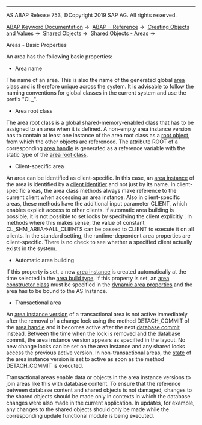   

* * *

AS ABAP Release 753, ©Copyright 2019 SAP AG. All rights reserved.

[ABAP Keyword Documentation](javascript:call_link\('abenabap.htm'\)) →  [ABAP − Reference](javascript:call_link\('abenabap_reference.htm'\)) →  [Creating Objects and Values](javascript:call_link\('abencreate_objects.htm'\)) →  [Shared Objects](javascript:call_link\('abenabap_shared_objects.htm'\)) →  [Shared Objects - Areas](javascript:call_link\('abenshm_areas.htm'\)) → 

Areas - Basic Properties

An area has the following basic properties:

-   Area name

The name of an area. This is also the name of the generated global [area class](javascript:call_link\('abenshm_area_class.htm'\)) and is therefore unique across the system. It is advisable to follow the naming conventions for global classes in the current system and use the prefix "CL\_".

-   Area root class

The area root class is a global shared-memory-enabled class that has to be assigned to an area when it is defined. A non-empty area instance version has to contain at least one instance of the area root class as a [root object](javascript:call_link\('abenroot_object_glosry.htm'\) "Glossary Entry"), from which the other objects are referenced. The attribute ROOT of a corresponding [area handle](javascript:call_link\('abenarea_handle_glosry.htm'\) "Glossary Entry") is generated as a reference variable with the static type of the [area root class](javascript:call_link\('abenroot_data_class_glosry.htm'\) "Glossary Entry").

-   Client-specific area

An area can be identified as client-specific. In this case, an [area instance](javascript:call_link\('abenarea_instance_glosry.htm'\) "Glossary Entry") of the area is identified by a [client identifier](javascript:call_link\('abenclient_identifier_glosry.htm'\) "Glossary Entry") and not just by its name. In client-specific areas, the area class methods always make reference to the current client when accessing an area instance. Also in client-specific areas, these methods have the additional input parameter CLIENT, which enables explicit access to other clients. If automatic area building is possible, it is not possible to set locks by specifying the client explicitly . In methods where this makes sense, the value of constant CL\_SHM\_AREA=>ALL\_CLIENTS can be passed to CLIENT to execute it on all clients. In the standard setting, the runtime-dependent area properties are client-specific. There is no check to see whether a specified client actually exists in the system.

-   Automatic area building

If this property is set, a new [area instance](javascript:call_link\('abenarea_instance_glosry.htm'\) "Glossary Entry") is created automatically at the time selected in the [area build type](javascript:call_link\('abenshm_area_runtime_properties.htm'\)). If this property is set, an [area constructor class](javascript:call_link\('abenshm_area_constructor_class.htm'\)) must be specified in the [dynamic area properties](javascript:call_link\('abenshm_area_dynamic_properties.htm'\)) and the area has to be bound to the AS Instance.

-   Transactional area

An [area instance version](javascript:call_link\('abenarea_instance_version_glosry.htm'\) "Glossary Entry") of a transactional area is not active immediately after the removal of a change lock using the method DETACH\_COMMIT of the [area handle](javascript:call_link\('abenarea_handle_glosry.htm'\) "Glossary Entry") and it becomes active after the next [database commit](javascript:call_link\('abendatabase_commit_glosry.htm'\) "Glossary Entry") instead. Between the time when the lock is removed and the database commit, the area instance version appears as specified in the layout. No new change locks can be set on the area instance and any shared locks access the previous active version. In non-transactional areas, the [state](javascript:call_link\('abenshm_area_instance_state.htm'\)) of the area instance version is set to active as soon as the method DETACH\_COMMIT is executed.

Transactional areas enable data or objects in the area instance versions to join areas like this with database content. To ensure that the reference between database content and shared objects is not damaged, changes to the shared objects should be made only in contexts in which the database changes were also made in the current application. In updates, for example, any changes to the shared objects should only be made while the corresponding update functional module is being executed.
